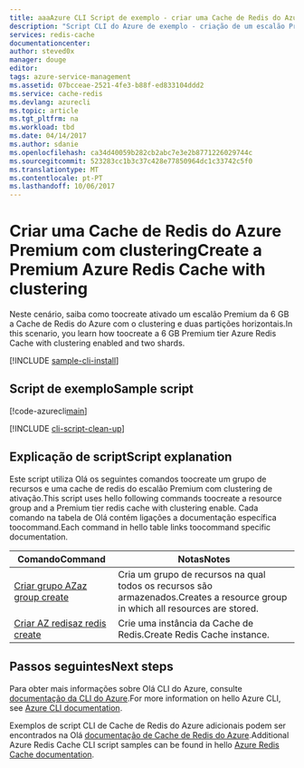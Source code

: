 ```yaml
---
title: aaaAzure CLI Script de exemplo - criar uma Cache de Redis do Azure Premium com clustering | Microsoft Docs
description: "Script CLI do Azure de exemplo - criação de um escalão Premium a Cache de Redis do Azure com o clustering"
services: redis-cache
documentationcenter: 
author: steved0x
manager: douge
editor: 
tags: azure-service-management
ms.assetid: 07bcceae-2521-4fe3-b88f-ed833104ddd2
ms.service: cache-redis
ms.devlang: azurecli
ms.topic: article
ms.tgt_pltfrm: na
ms.workload: tbd
ms.date: 04/14/2017
ms.author: sdanie
ms.openlocfilehash: ca34d40059b282cb2abc7e3e2b8771226029744c
ms.sourcegitcommit: 523283cc1b3c37c428e77850964dc1c33742c5f0
ms.translationtype: MT
ms.contentlocale: pt-PT
ms.lasthandoff: 10/06/2017
---
```

# <a name="create-a-premium-azure-redis-cache-with-clustering"></a><span data-ttu-id="e41da-103">Criar uma Cache de Redis do Azure Premium com clustering</span><span class="sxs-lookup"><span data-stu-id="e41da-103">Create a Premium Azure Redis Cache with clustering</span></span>

<span data-ttu-id="e41da-104">Neste cenário, saiba como toocreate ativado um escalão Premium da 6 GB a Cache de Redis do Azure com o clustering e duas partições horizontais.</span><span class="sxs-lookup"><span data-stu-id="e41da-104">In this scenario, you learn how toocreate a 6 GB Premium tier Azure Redis Cache with clustering enabled and two shards.</span></span>

[!INCLUDE [sample-cli-install](../../../includes/sample-cli-install.md)]

## <a name="sample-script"></a><span data-ttu-id="e41da-105">Script de exemplo</span><span class="sxs-lookup"><span data-stu-id="e41da-105">Sample script</span></span>

[!code-azurecli[main](../../../cli_scripts/redis-cache/create-premium-cache-cluster/create-premium-cache-cluster.sh "Azure Redis Cache")]

[!INCLUDE [cli-script-clean-up](../../../includes/redis-cli-script-clean-up.md)]

## <a name="script-explanation"></a><span data-ttu-id="e41da-106">Explicação de script</span><span class="sxs-lookup"><span data-stu-id="e41da-106">Script explanation</span></span>

<span data-ttu-id="e41da-107">Este script utiliza Olá os seguintes comandos toocreate um grupo de recursos e uma cache de redis do escalão Premium com clustering de ativação.</span><span class="sxs-lookup"><span data-stu-id="e41da-107">This script uses hello following commands toocreate a resource group and a Premium tier redis cache with clustering enable.</span></span> <span data-ttu-id="e41da-108">Cada comando na tabela de Olá contém ligações a documentação específica toocommand.</span><span class="sxs-lookup"><span data-stu-id="e41da-108">Each command in hello table links toocommand specific documentation.</span></span>

| <span data-ttu-id="e41da-109">Comando</span><span class="sxs-lookup"><span data-stu-id="e41da-109">Command</span></span> | <span data-ttu-id="e41da-110">Notas</span><span class="sxs-lookup"><span data-stu-id="e41da-110">Notes</span></span> |
|---|---|
| [<span data-ttu-id="e41da-111">Criar grupo AZ</span><span class="sxs-lookup"><span data-stu-id="e41da-111">az group create</span></span>](https://docs.microsoft.com/cli/azure/group#create) | <span data-ttu-id="e41da-112">Cria um grupo de recursos na qual todos os recursos são armazenados.</span><span class="sxs-lookup"><span data-stu-id="e41da-112">Creates a resource group in which all resources are stored.</span></span> |
| [<span data-ttu-id="e41da-113">Criar AZ redis</span><span class="sxs-lookup"><span data-stu-id="e41da-113">az redis create</span></span>](https://docs.microsoft.com/cli/azure/redis#create) | <span data-ttu-id="e41da-114">Crie uma instância da Cache de Redis.</span><span class="sxs-lookup"><span data-stu-id="e41da-114">Create Redis Cache instance.</span></span> |


## <a name="next-steps"></a><span data-ttu-id="e41da-115">Passos seguintes</span><span class="sxs-lookup"><span data-stu-id="e41da-115">Next steps</span></span>

<span data-ttu-id="e41da-116">Para obter mais informações sobre Olá CLI do Azure, consulte [documentação da CLI do Azure](https://docs.microsoft.com/cli/azure/overview).</span><span class="sxs-lookup"><span data-stu-id="e41da-116">For more information on hello Azure CLI, see [Azure CLI documentation](https://docs.microsoft.com/cli/azure/overview).</span></span>

<span data-ttu-id="e41da-117">Exemplos de script CLI de Cache de Redis do Azure adicionais podem ser encontrados na Olá [documentação de Cache de Redis do Azure](../cli-samples.md).</span><span class="sxs-lookup"><span data-stu-id="e41da-117">Additional Azure Redis Cache CLI script samples can be found in hello [Azure Redis Cache documentation](../cli-samples.md).</span></span>
